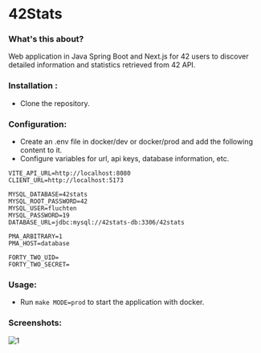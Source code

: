 # 42Stats

### What's this about?

Web application in Java Spring Boot and Next.js for 42 users to discover detailed information and statistics retrieved from 42 API.

### Installation :

- Clone the repository.

### Configuration:

- Create an .env file in docker/dev or docker/prod and add the following content to it.
- Configure variables for url, api keys, database information, etc.

```env
VITE_API_URL=http://localhost:8080
CLIENT_URL=http://localhost:5173

MYSQL_DATABASE=42stats
MYSQL_ROOT_PASSWORD=42
MYSQL_USER=fluchten
MYSQL_PASSWORD=19
DATABASE_URL=jdbc:mysql://42stats-db:3306/42stats

PMA_ARBITRARY=1
PMA_HOST=database

FORTY_TWO_UID=
FORTY_TWO_SECRET=

```

### Usage:

- Run `make MODE=prod` to start the application with docker.

### Screenshots:

![1](https://fluchtens.com/projects/42Stats/42Stats_1.webp)
